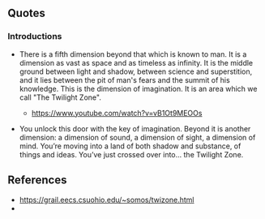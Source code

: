
## Quotes

### Introductions

- There is a fifth dimension beyond that which is known to man. It is a dimension as vast as space and as timeless as infinity. It is the middle ground between light and shadow, between science and superstition, and it lies between the pit of man's fears and the summit of his knowledge. This is the dimension of imagination. It is an area which we call "The Twilight Zone".
  - https://www.youtube.com/watch?v=vB1Ot9MEOOs


- You unlock this door with the key of imagination. Beyond it is another dimension: a dimension of sound, a dimension of sight, a dimension of mind. You’re moving into a land of both shadow and substance, of things and ideas. You’ve just crossed over into… the Twilight Zone.


## References

- https://grail.eecs.csuohio.edu/~somos/twizone.html
- 